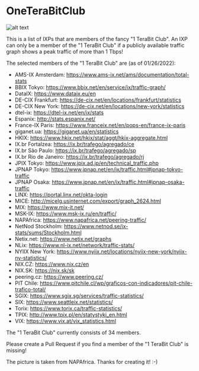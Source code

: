 # OneTeraBitClub

![alt text](https://github.com/tking/OneTeraBitClub/blob/main/oneterabit.jpg?raw=true)

This is a list of IXPs that are members of the fancy "1 TeraBit Club". An IXP can only be a member of the "1 TeraBit Club" if a publicly available traffic graph shows a peak traffic of more than 1 Tbps!

The selected members of the "1 TeraBit Club" are (as of 01/26/2022):
* AMS-IX Amsterdam: https://www.ams-ix.net/ams/documentation/total-stats
* BBIX Tokyo: https://www.bbix.net/en/service/ix/traffic-graph/
* DataIX: https://www.dataix.eu/en
* DE-CIX Frankfurt: https://de-cix.net/en/locations/frankfurt/statistics
* DE-CIX New York: https://de-cix.net/en/locations/new-york/statistics
* dtel-ix: https://dtel-ix.net/en/ix/stats
* Espanix: http://stats.espanix.net/
* France-IX Paris: https://www.franceix.net/en/pops-en/france-ix-paris
* giganet.ua: https://giganet.ua/en/statistics
* HKIX: https://www.hkix.net/hkix/stat/aggt/hkix-aggregate.html
* IX.br Fortalzea: https://ix.br/trafego/agregado/ce
* IX.br São Paulo: https://ix.br/trafego/agregado/sp
* IX.br Rio de Janeiro: https://ix.br/trafego/agregado/rj
* JPIX Tokyo: https://www.jpix.ad.jp/en/technical_traffic.php
* JPNAP Tokyo: https://www.jpnap.net/en/ix/traffic.html#jpnap-tokyo-traffic
* JPNAP Osaka: https://www.jpnap.net/en/ix/traffic.html#jpnap-osaka-traffic
* LINX: https://portal.linx.net/okta-login
* MICE: http://micelg.usinternet.com/export/graph_2624.html
* MIX: https://www.mix-it.net/
* MSK-IX: https://www.msk-ix.ru/en/traffic/
* NAPAfrica: https://www.napafrica.net/peering-traffic/
* NetNod Stockholm: https://www.netnod.se/ix-stats/sums/Stockholm.html
* Netix.net: https://www.netix.net/graphs
* NLix: https://www.nl-ix.net/network/traffic-stats/
* NYIIX New York: https://www.nyiix.net/locations/nyiix-new-york/nyiix-ny-statistics/
* NIX.CZ: https://www.nix.cz/en
* NIX.SK: https://nix.sk/sk
* peering.cz: https://www.peering.cz/
* PIT Chile: https://www.pitchile.cl/wp/graficos-con-indicadores/pit-chile-trafico-total/
* SGIX: https://www.sgix.sg/services/traffic-statistics/
* SIX: https://www.seattleix.net/statistics/
* Torix: https://www.torix.ca/traffic-statistics/
* TPIX: http://www.tpix.pl/en/statystyki_en.html
* VIX: https://www.vix.at/vix_statistics.html

The "1 TeraBit Club" currently consists of 34 members.


Please create a Pull Request if you find a member of the "1 TeraBit Club" is missing!

The picture is taken from NAPAfrica. Thanks for creating it! :-)
